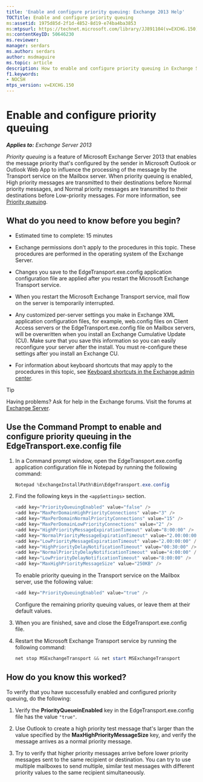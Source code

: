 ```yaml
---
title: 'Enable and configure priority queuing: Exchange 2013 Help'
TOCTitle: Enable and configure priority queuing
ms:assetid: 1975d85d-2f1d-4852-8d19-e74ba4ba3853
ms:mtpsurl: https://technet.microsoft.com/library/JJ891104(v=EXCHG.150)
ms:contentKeyID: 50646230
ms.reviewer: 
manager: serdars
ms.author: serdars
author: msdmaguire
ms.topic: article
description: How to enable and configure priority queuing in Exchange Server
f1.keywords:
- NOCSH
mtps_version: v=EXCHG.150
---
```


# Enable and configure priority queuing

_**Applies to:** Exchange Server 2013_

*Priority queuing* is a feature of Microsoft Exchange Server 2013 that enables the message priority that's configured by the sender in Microsoft Outlook or Outlook Web App to influence the processing of the message by the Transport service on the Mailbox server. When priority queuing is enabled, High priority messages are transmitted to their destinations before Normal priority messages, and Normal priority messages are transmitted to their destinations before Low-priority messages. For more information, see [Priority queuing](priority-queuing-exchange-2013-help.md).

## What do you need to know before you begin?

- Estimated time to complete: 15 minutes

- Exchange permissions don't apply to the procedures in this topic. These procedures are performed in the operating system of the Exchange Server.

- Changes you save to the EdgeTransport.exe.config application configuration file are applied after you restart the Microsoft Exchange Transport service.

- When you restart the Microsoft Exchange Transport service, mail flow on the server is temporarily interrupted.

- Any customized per-server settings you make in Exchange XML application configuration files, for example, web.config files on Client Access servers or the EdgeTransport.exe.config file on Mailbox servers, will be overwritten when you install an Exchange Cumulative Update (CU). Make sure that you save this information so you can easily reconfigure your server after the install. You must re-configure these settings after you install an Exchange CU.

- For information about keyboard shortcuts that may apply to the procedures in this topic, see [Keyboard shortcuts in the Exchange admin center](keyboard-shortcuts-in-the-exchange-admin-center-2013-help.md).

> [!TIP]
> Having problems? Ask for help in the Exchange forums. Visit the forums at [Exchange Server](https://social.technet.microsoft.com/forums/office/home?category=exchangeserver).

## Use the Command Prompt to enable and configure priority queuing in the EdgeTransport.exe.config file

1. In a Command prompt window, open the EdgeTransport.exe.config application configuration file in Notepad by running the following command:

    ```powershell
    Notepad %ExchangeInstallPath%Bin\EdgeTransport.exe.config
    ```

2. Find the following keys in the `<appSettings>` section.

    ```powershell
    <add key="PriorityQueuingEnabled" value="false" />
    <add key="MaxPerDomainHighPriorityConnections" value="3" />
    <add key="MaxPerDomainNormalPriorityConnections" value="15" />
    <add key="MaxPerDomainLowPriorityConnections" value="2" />
    <add key="HighPriorityMessageExpirationTimeout" value="8:00:00" />
    <add key="NormalPriorityMessageExpirationTimeout" value="2.00:00:00" />
    <add key="LowPriorityMessageExpirationTimeout" value="2.00:00:00" />
    <add key="HighPriorityDelayNotificationTimeout" value="00:30:00" />
    <add key="NormalPriorityDelayNotificationTimeout" value="4:00:00" />
    <add key="LowPriorityDelayNotificationTimeout" value="8:00:00" />
    <add key="MaxHighPriorityMessageSize" value="250KB" />
    ```

    To enable priority queuing in the Transport service on the Mailbox server, use the following value:

    ```powershell
    <add key="PriorityQueuingEnabled" value="true" />
    ```

    Configure the remaining priority queuing values, or leave them at their default values.

3. When you are finished, save and close the EdgeTransport.exe.config file.

4. Restart the Microsoft Exchange Transport service by running the following command:

    ```powershell
    net stop MSExchangeTransport && net start MSExchangeTransport
    ```

## How do you know this worked?

To verify that you have successfully enabled and configured priority queuing, do the following:

1. Verify the **PriorityQueueinEnabled** key in the EdgeTransport.exe.config file has the value `"true"`.

2. Use Outlook to create a high priority test message that's larger than the value specified by the **MaxHighPriorityMessageSize** key, and verify the message arrives as a normal priority message.

3. Try to verify that higher priority messages arrive before lower priority messages sent to the same recipient or destination. You can try to use multiple mailboxes to send multiple, similar test messages with different priority values to the same recipient simultaneously.
